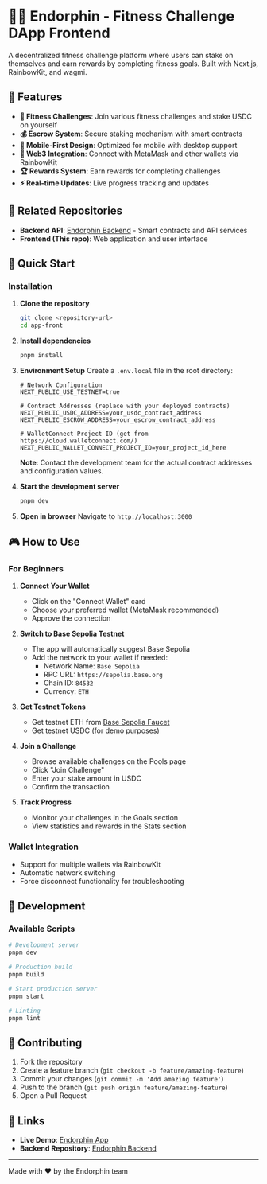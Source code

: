 # 🏃‍♂️ Endorphin - Fitness Challenge DApp Frontend

A decentralized fitness challenge platform where users can stake on themselves and earn rewards by completing fitness goals. Built with Next.js, RainbowKit, and wagmi.

## 🌟 Features

- **🎯 Fitness Challenges**: Join various fitness challenges and stake USDC on yourself
- **💰 Escrow System**: Secure staking mechanism with smart contracts
- **📱 Mobile-First Design**: Optimized for mobile with desktop support
- **🔗 Web3 Integration**: Connect with MetaMask and other wallets via RainbowKit
- **🏆 Rewards System**: Earn rewards for completing challenges
- **⚡ Real-time Updates**: Live progress tracking and updates

## 🔗 Related Repositories

- **Backend API**: [Endorphin Backend](https://github.com/orgs/endorph-in/repositories) - Smart contracts and API services
- **Frontend (This repo)**: Web application and user interface

## 🚀 Quick Start

### Installation

1. **Clone the repository**
   ```bash
   git clone <repository-url>
   cd app-front
   ```

2. **Install dependencies**
   ```bash
   pnpm install
   ```

3. **Environment Setup**
   Create a `.env.local` file in the root directory:
   ```env
   # Network Configuration
   NEXT_PUBLIC_USE_TESTNET=true
   
   # Contract Addresses (replace with your deployed contracts)
   NEXT_PUBLIC_USDC_ADDRESS=your_usdc_contract_address
   NEXT_PUBLIC_ESCROW_ADDRESS=your_escrow_contract_address
   
   # WalletConnect Project ID (get from https://cloud.walletconnect.com/)
   NEXT_PUBLIC_WALLET_CONNECT_PROJECT_ID=your_project_id_here
   ```
   
   **Note**: Contact the development team for the actual contract addresses and configuration values.

4. **Start the development server**
   ```bash
   pnpm dev
   ```

5. **Open in browser**
   Navigate to `http://localhost:3000`

## 🎮 How to Use

### For Beginners

1. **Connect Your Wallet**
   - Click on the "Connect Wallet" card
   - Choose your preferred wallet (MetaMask recommended)
   - Approve the connection

2. **Switch to Base Sepolia Testnet**
   - The app will automatically suggest Base Sepolia
   - Add the network to your wallet if needed:
     - Network Name: `Base Sepolia`
     - RPC URL: `https://sepolia.base.org`
     - Chain ID: `84532`
     - Currency: `ETH`

3. **Get Testnet Tokens**
   - Get testnet ETH from [Base Sepolia Faucet](https://www.coinbase.com/faucets/base-sepolia-faucet)
   - Get testnet USDC (for demo purposes)

4. **Join a Challenge**
   - Browse available challenges on the Pools page
   - Click "Join Challenge"
   - Enter your stake amount in USDC
   - Confirm the transaction

5. **Track Progress**
   - Monitor your challenges in the Goals section
   - View statistics and rewards in the Stats section


### Wallet Integration
- Support for multiple wallets via RainbowKit
- Automatic network switching
- Force disconnect functionality for troubleshooting

## 🔧 Development

### Available Scripts

```bash
# Development server
pnpm dev

# Production build
pnpm build

# Start production server
pnpm start

# Linting
pnpm lint
```

## 🤝 Contributing

1. Fork the repository
2. Create a feature branch (`git checkout -b feature/amazing-feature`)
3. Commit your changes (`git commit -m 'Add amazing feature'`)
4. Push to the branch (`git push origin feature/amazing-feature`)
5. Open a Pull Request

## 🔗 Links

- **Live Demo**: [Endorphin App](https://app-front-swart.vercel.app)
- **Backend Repository**: [Endorphin Backend](https://github.com/orgs/endorph-in/repositories)

---

Made with ❤️ by the Endorphin team